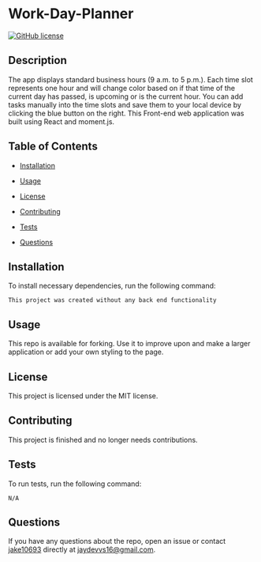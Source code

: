 # Work-Day-Planner
[![GitHub license](https://img.shields.io/badge/license-MIT-blue.svg)](https://github.com/jake10693/day-planner)

## Description

The app displays standard business hours (9 a.m. to 5 p.m.). Each time slot represents one hour and will change color based on if that time of the current day has passed, is upcoming or is the current hour. You can add tasks manually into the time slots and save them to your local device by clicking the blue button on the right. This Front-end web application was built using React and moment.js. 

## Table of Contents 

* [Installation](#installation)

* [Usage](#usage)

* [License](#license)

* [Contributing](#contributing)

* [Tests](#tests)

* [Questions](#questions)

## Installation

To install necessary dependencies, run the following command:

```
This project was created without any back end functionality
```

## Usage

This repo is available for forking. Use it to improve upon and make a larger application or add your own styling to the page.

## License

This project is licensed under the MIT license.
  
## Contributing

This project is finished and no longer needs contributions. 

## Tests

To run tests, run the following command:

```
N/A
```

## Questions

If you have any questions about the repo, open an issue or contact [jake10693](undefined) directly at jaydevvs16@gmail.com.


